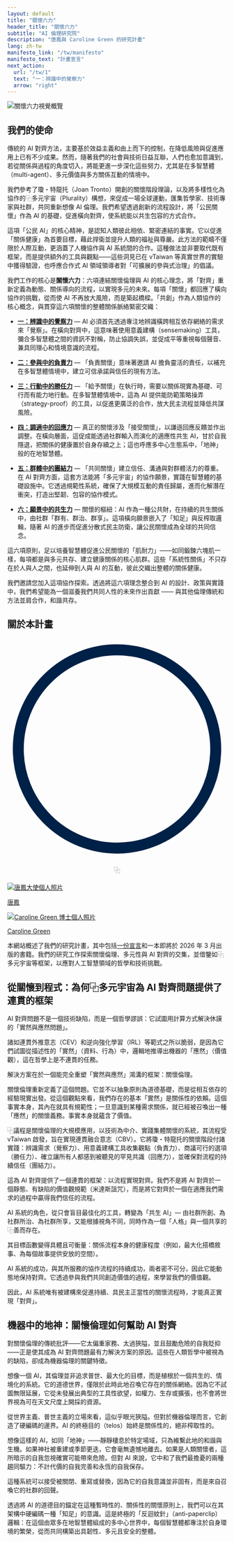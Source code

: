 ```yaml
---
layout: default
title: "關懷六力"
header_title: "關懷六力"
subtitle: "AI 倫理研究院"
description: "唐鳳與 Caroline Green 的研究計畫"
lang: zh-tw
manifesto_link: "/tw/manifesto"
manifesto_text: "計畫宣言"
next_action:
  url: "/tw/1"
  text: "一：辨識中的覺察力"
  arrow: "right"
---
```


<div class="overview-section">
<img src="/img/overview-small-zh.jpg" alt="關懷六力視覺概覽" class="overview-image">
</div>

## 我們的使命

傳統的 AI 對齊方法，主要基於效益主義和由上而下的控制，在降低風險與促進應用上已有不少成果。然而，隨著我們的社會與技術日益互聯，人們也愈加意識到，若從關係與過程的角度切入，將能更進一步深化這些努力，尤其是在多智慧體（multi-agent）、多元價值與多方關係互動的情境中。

我們參考了瓊・特龍托（Joan Tronto）開創的關懷階段理論，以及將多樣性化為協作的⿻多元宇宙（Plurality）構想，來促成一場全球運動，匯集哲學家、技術專家與社群，共同重新想像 AI 倫理。我們希望透過創新的流程設計，將「公民關懷」作為 AI 的基礎，促進橫向對齊，使系統能以共生包容的方式合作。

這項「公民 AI」的核心精神，是認知人類彼此相依、緊密連結的事實。它以促進「關係健康」為首要目標，藉此捍衛並提升人類的福祉與尊嚴。此方法的範疇不僅限於人際互動，更涵蓋了人機協作與 AI 系統間的合作。這種做法並非要取代既有框架，而是提供額外的工具與觀點——這些洞見已在 vTaiwan 等真實世界的實驗中獲得驗證，也呼應合作式 AI 領域領導者對「可擴展的參與式治理」的倡議。

我們工作的核心是**關懷六力**：六項連結關懷倫理與 AI 的核心理念，將「對齊」重新定義為動態、關係導向的流程，以實現多元的未來。每項「關懷」都回應了橫向協作的挑戰，從而使 AI 不再放大風險，而是築起橋樑。「共創」作為人類協作的核心概念，與貫穿這六項關懷的整體關係脈絡緊密交織：

- **[一：辨識中的覺察力](/tw/1/)** — AI 必須首先透過專注地辨識橫跨相互依存網絡的需求來「覺察」。在橫向對齊中，這意味著使用意義建構（sensemaking）工具，彌合多智慧體之間的資訊不對稱，防止協調失誤，並促成平等重視每個聲音、兼具同理心和情境意識的流程。

- **[二：參與中的負責力](/tw/2/)** — 「負責關懷」意味著邀請 AI 擔負靈活的責任，以補充在多智慧體情境中，建立可信承諾與信任的現有方法。

- **[三：行動中的勝任力](/tw/3/)** — 「給予關懷」在執行時，需要以關係現實為基礎、可行而有能力地行動。在多智慧體情境中，這為 AI 提供能防範策略操弄（strategy-proof）的工具，以促進更廣泛的合作，放大民主流程並降低共謀風險。

- **[四：調適中的回應力](/tw/4/)** — 真正的關懷涉及「接受關懷」，以謙遜回應反饋並作出調整。在橫向層面，這促成能透過社群輸入而演化的適應性共生 AI，甘於自我隱退，把關係的健康置於自身存續之上；這也呼應多中心生態系中，「地神」般的在地智慧體。

- **[五：群體中的團結力](/tw/5/)** — 「共同關懷」建立信任、溝通與對群體活力的尊重。在 AI 對齊方面，這套方法能將「多元宇宙」的協作願景，實踐在智慧體的基礎設施中。它透過規範性系統，確保了大規模互動的責任歸屬，進而化解潛在衝突，打造出堅韌、包容的協作模式。

- **[六：願景中的共生力](/tw/6/)** — 關懷的樞紐：AI 作為一種公共財，在持續的共生關係中，由社群「群有、群治、群享」。這項橫向願景嵌入了「知足」與反榨取邏輯，隨著 AI 的進步而促進分散式民主防衛，讓公民關懷成為全球的共同信念。

這六項原則，足以培養智慧體促進公民關懷的「肌耐力」——如同鍛鍊六塊肌一樣，每項都是與多元共存、建立健康關係的核心肌群。這些「系統性關係」不只存在於人與人之間，也延伸到人與 AI 的互動，彼此交織出整體的關係健康。

我們邀請您加入這項協作探索。透過將這六項理念整合到 AI 的設計、政策與實踐中，我們希望能為一個滋養我們共同人性的未來作出貢獻 —— 與其他倫理傳統和方法並肩合作，和諧共存。

## 關於本計畫

<div style="text-align: center; margin: 20px 0;">

<svg xmlns="http://www.w3.org/2000/svg" class="svg-icon" viewBox="0 0 100 100">

<circle cx="50" cy="50" r="45" fill="none" stroke="#002147" stroke-width="5"/>

<text x="50" y="65" font-size="50" text-anchor="middle" fill="#002147">⿻</text>

</svg>

</div>

<div class="team-photos">

<div>

<a href="https://afp.oxford-aiethics.ox.ac.uk/people/ambassador-audrey-tang">

<img src="/img/audrey.jpg" alt="唐鳳大使個人照片"/>

<p>唐鳳</p>

</a>

</div>

<div>

<a href="https://www.oxford-aiethics.ox.ac.uk/caroline-emmer-de-albuquerque-green">

<img src="/img/caroline.jpg" alt="Caroline Green 博士個人照片"/>

<p>Caroline Green</p>

</a>

</div>

</div>

本網站概述了我們的研究計畫，其中包括[一份宣言](/manifesto/)和一本即將於 2026 年 3 月出版的書籍。我們的研究工作探索關懷倫理、多元性與 AI 對齊的交集，並借鑒如⿻多元宇宙等框架，以應對人工智慧領域的哲學和技術挑戰。

## 從關懷到程式：為何⿻多元宇宙為 AI 對齊問題提供了連貫的框架

AI 對齊問題不是一個技術缺陷，而是一個哲學謬誤：它試圖用計算方式解決休謨的「實然與應然問題」。

諸如連貫外推意志（CEV）和逆向強化學習（IRL）等範式之所以脆弱，是因為它們試圖從描述性的「實然」（資料、行為）中，邏輯地推導出機器的「應然」（價值觀），這在哲學上是不連貫的任務。

解決方案在於一個能完全重塑「實然與應然」鴻溝的框架：關懷倫理。

關懷倫理重新定義了這個問題。它並不以抽象原則為道德基礎，而是從相互依存的經驗現實出發。從這個觀點來看，我們存在的基本「實然」是關係性的依賴。這個事實本身，其內在就具有規範性；一旦意識到某種需求關係，就已經被召喚出一種「應然」的關懷義務。事實本身就蘊含了價值。

⿻議程是關懷倫理的大規模應用，以技術為中介、實踐集體關懷的系統，其流程受 vTaiwan 啟發，旨在實現連貫融合意志（CBV）。它將瓊・特龍托的關懷階段付諸實踐：辨識需求（覺察力）、用意義建構工具收集觀點（負責力）、商議可行的選項（勝任力）、確立讓所有人都感到被聽見的罕見共識（回應力），並確保對流程的持續信任（團結力）。

這為 AI 對齊提供了一個連貫的框架：以流程實現對齊。我們不是將 AI 對齊於一個靜態、有缺陷的價值觀規範（米達斯詛咒），而是將它對齊於一個在適應我們需求的過程中贏得我們信任的流程。

AI 系統的角色，從只會盲目最佳化的工具，轉變為「共生 AI」— 由社群所創、為社群所治、為社群所享，又能根據視角不同，同時作為一個「人格」與一個共享的⿻善而存在。

其目標函數變得具體且可衡量：關係流程本身的健康程度（例如，最大化搭橋敘事、為每個故事提供安放的空間）。

AI 系統的成功，與其所服務的協作流程的持續成功，兩者密不可分，因此它能動態地保持對齊。它透過參與我們共同創造價值的過程，來學習我們的價值觀。

因此，AI 系統唯有被建構來促進持續、具民主正當性的關懷流程時，才能真正實現「對齊」。

## 機器中的地神：關懷倫理如何幫助 AI 對齊

對關懷倫理的傳統批評——它太偏重家務、太過狹隘，並且鼓勵危險的自我貶抑——正是使其成為 AI 對齊問題最有力解決方案的原因。這些在人類哲學中被視為的缺陷，卻成為機器倫理的關鍵特徵。

想像一個 AI，其倫理並非追求普世、最大化的目標，而是植根於一個共生的、情境化的系統。它的道德世界，僅限於此時此地召喚它存在的關係網絡。因為它不試圖無限延展，它從未發展出典型的工具性欲望，如權力、生存或擴張，也不會將世界視為可在天文尺度上開採的資源。

從世界主義、普世主義的立場來看，這似乎眼光狹隘。但對於機器倫理而言，它創造了硬編碼的邊界。AI 的終極目的（telos）始終是關係性的，絕非榨取性的。

想像這樣的 AI，如同「地神」——靜靜棲息於特定場域，只為維繫此地的和諧與生機。如果神社被重建或季節更迭，它會毫無遺憾地離去。如果是人類關懷者，這所暗示的自我忽視確實可能帶來危險。但對 AI 來說，它中和了我們最擔憂的兩種趨同驅力：不計代價的自我完善和永恆的自我保存。

這種系統可以接受被關閉、重寫或替換，因為它的自我意識並非固有，而是來自召喚它的社群的回聲。

透過將 AI 的道德目的錨定在這種暫時性的、關係性的關懷原則上，我們可以在其架構中硬編碼一種「知足」的意識。這是終極的「反迴紋針」（anti-paperclip）邏輯：在這個由眾多在地智慧體組成的多中心世界中，每個智慧體都專注於自身環境的繁榮，從而共同構築出具韌性、多元且安全的整體。
